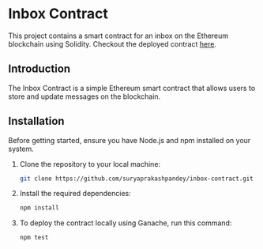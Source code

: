 # Inbox Contract

This project contains a smart contract for an inbox on the Ethereum blockchain using Solidity.
Checkout the deployed contract [here](https://sepolia.etherscan.io/address/0xeA1B2E6Dc5832240C966F3b8C129f5C8bC543cb6).

## Introduction

The Inbox Contract is a simple Ethereum smart contract that allows users to store and update messages on the blockchain.

## Installation

Before getting started, ensure you have Node.js and npm installed on your system.

1. Clone the repository to your local machine:
   ```bash
   git clone https://github.com/suryaprakashpandey/inbox-contract.git
   ```
   
2. Install the required dependencies:
   ```bash
   npm install
   ```
   
3. To deploy the contract locally using Ganache, run this command:
   ```bash
   npm test
   ```
